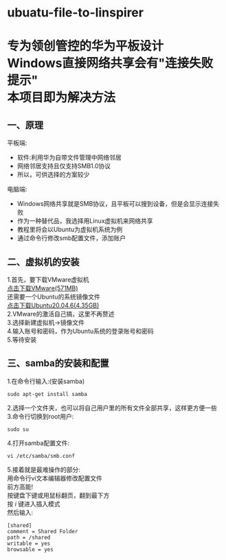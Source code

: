 # ubuatu-file-to-linspirer
专为领创管控的华为平板设计<br>
Windows直接网络共享会有"连接失败提示"<br>
本项目即为解决方法
====
一、原理
----
平板端:<br>
* 软件:利用华为自带文件管理中网络邻居<br>
* 网络邻居支持且仅支持SMB1.0协议<br>
* 所以，可供选择的方案较少<br>

电脑端:<br>
* Windows网络共享就是SMB协议，且平板可以搜到设备，但是会显示连接失败<br>
* 作为一种替代品，我选择用Linux虚拟机来网络共享<br>
* 教程里将会以Ubuntu为虚拟机系统为例<br>
* 通过命令行修改smb配置文件，添加账户<br>

二、虚拟机的安装
----
1.首先，要下载VMware虚拟机<br>
[点击下载VMware(571MB)](https://www.onlinedown.net/soft/2062.htm/)<br>
还需要一个Ubuntu的系统镜像文件<br>
[点击下载Ubuntu20.04.6(4.35GB)](http://mirrors.aliyun.com/ubuntu-releases/20.04/ubuntu-20.04.6-desktop-amd64.iso?spm=a2c6h.25603864.0.0.7f684509MplJ8J)<br>
2.VMware的激活自己搞，这里不再赘述<br>
3.选择新建虚拟机→镜像文件<br>
4.输入账号和密码，作为Ubuntu系统的登录账号和密码<br>
5.等待安装

三、samba的安装和配置
----
1.在命令行输入:(安装samba)
```
sudo apt-get install samba
```
2.选择一个文件夹，也可以将自己用户里的所有文件全部共享，这样更方便一些<br>
3.命令行切换到root用户:
```
sudo su
```
4.打开samba配置文件:
```
vi /etc/samba/smb.conf
```
5.接着就是最难操作的部分:<br>
用命令行vi文本编辑器修改配置文件<br>
前方高能!<br>
按键盘下键或用鼠标翻页，翻到最下方<br>
按 *i* 键进入插入模式<br>
然后输入:
```
[shared]
comment = Shared Folder
path = /shared
writable = yes
browsable = yes
```
